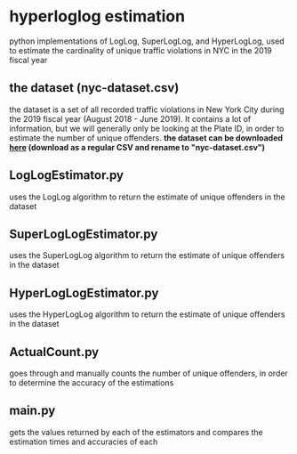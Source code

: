 # hyperloglog estimation
 python implementations of LogLog, SuperLogLog, and HyperLogLog, used to estimate the cardinality of unique traffic violations in NYC in the 2019 fiscal year

## the dataset (nyc-dataset.csv)
 the dataset is a set of all recorded traffic violations in New York City during the 2019 fiscal year (August 2018 - June 2019). It contains a lot of information, but we will generally only be looking at the Plate ID, in order to estimate the number of unique offenders. **the dataset can be downloaded [here](https://data.cityofnewyork.us/City-Government/Parking-Violations-Issued-Fiscal-Year-2019/faiq-9dfq) (download as a regular CSV and rename to "nyc-dataset.csv")**

## LogLogEstimator.py
 uses the LogLog algorithm to return the estimate of unique offenders in the dataset

## SuperLogLogEstimator.py
 uses the SuperLogLog algorithm to return the estimate of unique offenders in the dataset

## HyperLogLogEstimator.py
 uses the HyperLogLog algorithm to return the estimate of unique offenders in the dataset

## ActualCount.py
 goes through and manually counts the number of unique offenders, in order to determine the accuracy of the estimations

## main.py
 gets the values returned by each of the estimators and compares the estimation times and accuracies of each
